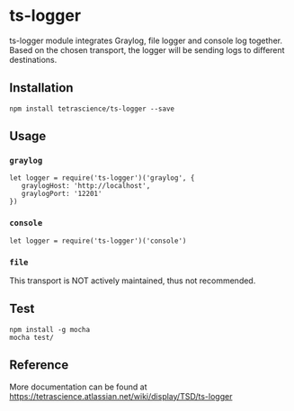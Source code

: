 # ts-logger

ts-logger module integrates Graylog, file logger and console log together. 
Based on the chosen transport, the logger will be sending logs to different destinations.

## Installation
```
npm install tetrascience/ts-logger --save
```

## Usage

### `graylog`
```
let logger = require('ts-logger')('graylog', {
   graylogHost: 'http://localhost',
   graylogPort: '12201'
})
```
 
### `console`
```
let logger = require('ts-logger')('console')
```


### `file`
This transport is NOT actively maintained, thus not recommended.


## Test
```
npm install -g mocha
mocha test/
```

## Reference
More documentation can be found at https://tetrascience.atlassian.net/wiki/display/TSD/ts-logger
